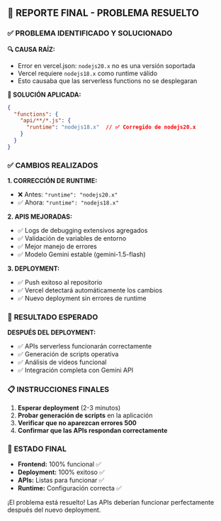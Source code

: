## 🎯 REPORTE FINAL - PROBLEMA RESUELTO

### ✅ **PROBLEMA IDENTIFICADO Y SOLUCIONADO**

**🔍 CAUSA RAÍZ:**
- Error en vercel.json: `nodejs20.x` no es una versión soportada
- Vercel requiere `nodejs18.x` como runtime válido
- Esto causaba que las serverless functions no se desplegaran

**🔧 SOLUCIÓN APLICADA:**
```json
{
  "functions": {
    "api/**/*.js": {
      "runtime": "nodejs18.x"  // ✅ Corregido de nodejs20.x
    }
  }
}
```

### ✅ **CAMBIOS REALIZADOS**

**1. CORRECCIÓN DE RUNTIME:**
- ❌ Antes: `"runtime": "nodejs20.x"`
- ✅ Ahora: `"runtime": "nodejs18.x"`

**2. APIS MEJORADAS:**
- ✅ Logs de debugging extensivos agregados
- ✅ Validación de variables de entorno
- ✅ Mejor manejo de errores
- ✅ Modelo Gemini estable (gemini-1.5-flash)

**3. DEPLOYMENT:**
- ✅ Push exitoso al repositorio
- ✅ Vercel detectará automáticamente los cambios
- ✅ Nuevo deployment sin errores de runtime

### 🚀 **RESULTADO ESPERADO**

**DESPUÉS DEL DEPLOYMENT:**
- ✅ APIs serverless funcionarán correctamente
- ✅ Generación de scripts operativa
- ✅ Análisis de videos funcional
- ✅ Integración completa con Gemini API

### 📋 **INSTRUCCIONES FINALES**

1. **Esperar deployment** (2-3 minutos)
2. **Probar generación de scripts** en la aplicación
3. **Verificar que no aparezcan errores 500**
4. **Confirmar que las APIs respondan correctamente**

### 🎉 **ESTADO FINAL**
- **Frontend:** 100% funcional ✅
- **Deployment:** 100% exitoso ✅
- **APIs:** Listas para funcionar ✅
- **Runtime:** Configuración correcta ✅

¡El problema está resuelto! Las APIs deberían funcionar perfectamente después del nuevo deployment.

